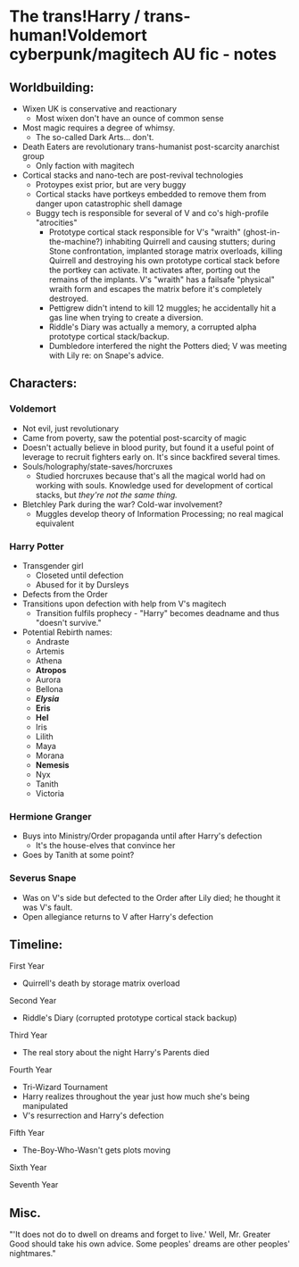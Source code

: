 # The trans!Harry / trans-human!Voldemort cyberpunk/magitech AU fic - notes


## Worldbuilding:

* Wixen UK is conservative and reactionary
  * Most wixen don't have an ounce of common sense
* Most magic requires a degree of whimsy.
  * The so-called Dark Arts... don't.
* Death Eaters are revolutionary trans-humanist post-scarcity anarchist group
  * Only faction with magitech
* Cortical stacks and nano-tech are post-revival technologies
  * Protoypes exist prior, but are very buggy
  * Cortical stacks have portkeys embedded to remove them from danger upon catastrophic shell damage
  * Buggy tech is responsible for several of V and co's high-profile "atrocities"
    * Prototype cortical stack responsible for V's "wraith" (ghost-in-the-machine?) inhabiting Quirrell and causing stutters; during Stone confrontation, implanted storage matrix overloads, killing Quirrell and destroying his own prototype cortical stack before the portkey can activate. It activates after, porting out the remains of the implants. V's "wraith" has a failsafe "physical" wraith form and escapes the matrix before it's completely destroyed.
    * Pettigrew didn't intend to kill 12 muggles; he accidentally hit a gas line when trying to create a diversion.
    * Riddle's Diary was actually a memory, a corrupted alpha prototype cortical stack/backup. 
    * Dumbledore interfered the night the Potters died; V was meeting with Lily re: <???> on Snape's advice.

## Characters:

### Voldemort

* Not evil, just revolutionary
* Came from poverty, saw the potential post-scarcity of magic
* Doesn't actually believe in blood purity, but found it a useful point of leverage to recruit fighters early on. It's since backfired several times.
* Souls/holography/state-saves/horcruxes
  * Studied horcruxes because that's all the magical world had on working with souls. Knowledge used for development of cortical stacks, but *they're not the same thing.*
* Bletchley Park during the war? Cold-war involvement?
  * Muggles develop theory of Information Processing; no real magical equivalent

### Harry Potter

* Transgender girl
  * Closeted until defection
  * Abused for it by Dursleys
* Defects from the Order
* Transitions upon defection with help from V's magitech
  * Transition fulfils prophecy - "Harry" becomes deadname and thus "doesn't survive."
* Potential Rebirth names:
  * Andraste
  * Artemis
  * Athena
  * **Atropos**
  * Aurora
  * Bellona
  * ***Elysia***
  * **Eris**
  * **Hel**
  * Iris
  * Lilith
  * Maya
  * Morana
  * **Nemesis**
  * Nyx
  * Tanith
  * Victoria

### Hermione Granger

* Buys into Ministry/Order propaganda until after Harry's defection
  * It's the house-elves that convince her
* Goes by Tanith at some point?

### Severus Snape

* Was on V's side but defected to the Order after Lily died; he thought it was V's fault.
* Open allegiance returns to V after Harry's defection


## Timeline:
First Year
* Quirrell's death by storage matrix overload

Second Year
* Riddle's Diary (corrupted prototype cortical stack backup)

Third Year
* The real story about the night Harry's Parents died

Fourth Year
* Tri-Wizard Tournament
* Harry realizes throughout the year just how much she's being manipulated
* V's resurrection and Harry's defection

Fifth Year
* The-Boy-Who-Wasn't gets plots moving

Sixth Year

Seventh Year

## Misc.
"'It does not do to dwell on dreams and forget to live.' Well, Mr. Greater Good should take his own advice. Some peoples' dreams are other peoples' nightmares."